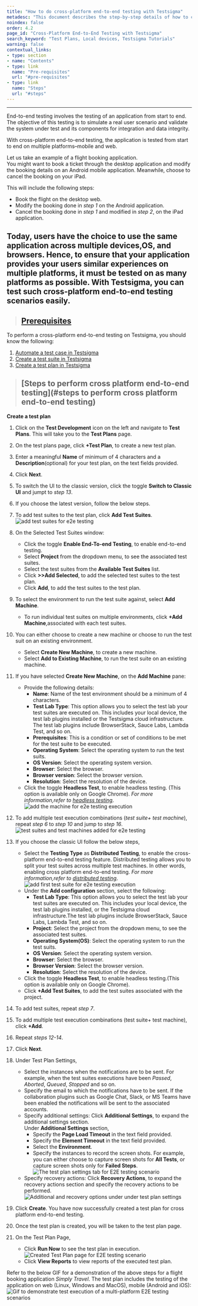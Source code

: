 ```yaml
---
title: "How to do cross-platform end-to-end testing with Testsigma"
metadesc: "This document describes the step-by-step details of how to create a test plan for cross-platform end-to-end testing with Testsigma"
noindex: false
order: 4.2
page_id: "Cross-Platform End-to-End Testing with Testsigma"
search_keyword: "Test Plans, Local devices, Testsigma Tutorials"
warning: false
contextual_links:
- type: section
- name: "Contents"
- type: link
  name: "Pre-requisites"
  url: "#pre-requisites"
- type: link
  name: "Steps"
  url: "#steps"
---
```


---

End-to-end testing involves the testing of an application from start to end.  The objective of this testing is to simulate a real user scenario and validate the system under test and its components for integration and data integrity.

With cross-platform end-to-end testing, the application is tested from start to end on multiple platforms–mobile and web.  

Let us take an example of a flight booking application.  
You might want to book a ticket through the desktop application and modify the booking details on an Android mobile application. Meanwhile, choose to cancel the booking on your iPad.

This will include the following steps:

* Book the flight on the desktop web.
* Modify the booking done in *step 1* on the Android application.
* Cancel the booking done in *step 1* and modified in *step 2*, on the iPad application.  

Today, users have the choice to use the same application across multiple devices,OS, and browsers. Hence, to ensure that your application provides your users similar experiences on multiple platforms, it must be tested on as many platforms as possible.
With Testsigma, you can test such cross-platform end-to-end testing scenarios easily.
---
> ## [Prerequisites](#pre-requisites)

To perform a cross-platform end-to-end testing on Testsigma, you should know the following: 
1. [Automate a test case in Testsigma](https://testsigma.com/docs/test-cases/manage/add-edit-delete/)  
2. [Create a test suite in Testsigma](https://testsigma.com/docs/test-management/test-suites/overview/)  
3. [Create a test plan in Testsigma](https://testsigma.com/docs/test-management/test-plans/overview/)

> ## [Steps to perform cross platform end-to-end testing](#steps to perform cross platform end-to-end testing)

**Create a test plan** 

1. Click on the **Test Development** icon on the left and navigate to **Test Plans**. This will take you to the **Test Plans** page.
2. On the test plans page, click **+Test Plan**, to create a new test plan.
3. Enter a meaningful **Name** of minimum of 4 characters and a **Description**(optional) for your test plan, on the text fields provided.
4. Click **Next**.
5. To switch the UI to the classic version, click the toggle **Switch to Classic UI** and jumpt to *step 13*.   
6. If you choose the latest version, follow the below steps. 
7. To add test suites to the test plan, click **Add Test Suites**.
![add test suites for e2e testing](https://s3.amazonaws.com/static-docs.testsigma.com/new_images/test-plans/cross-platform-end-to-end-testing/add-test-suites.png)  
8. On the Selected Test Suites window:  

    * Click the toggle **Enable End-To-end Testing**, to enable end-to-end testing.  
    * Select **Project** from the dropdown menu, to see the associated test suites.  
    * Select the test suites from the **Available Test Suites** list.  
    * Click **>>Add Selected**, to add the selected test suites to the test plan.  
    * Click **Add**, to add the test suites to the test plan.  
  
9. To select the environment to run the test suite against, select **Add Machine**.  
    * To run individual test suites on multiple environments, click **+Add Machine**,associated with each test suites.

10. You can either choose to create a new machine or choose to run the test suit on an existing environment.  
    * Select **Create New Machine**, to create a new machine.
    * Select **Add to Existing Machine**, to run the test suite on an existing machine.  

11. If you have selected **Create New Machine**, on the **Add Machine** pane:
    * Provide the following details:
        * **Name**: Name of the test environment should be a minimum of 4 characters.  
        * **Test Lab Type**: This option allows you to select the test lab your test suites are executed on. This includes your local device, the test lab plugins installed or the Testsigma cloud infrastructure. The test lab plugins include BrowserStack, Sauce Labs, Lambda Test, and so on.
        * **Prerequisites**: This is a condition or set of conditions to be met for the test suite to be executed.  
        * **Operating System**: Select the operating system to run the test suits.
        * **OS Version**: Select the operating system version.  
        * **Browser**: Select the browser.  
        * **Browser version**: Select the browser version.  
        * **Resolution**: Select the resolution of the device.  
    * Click the toggle **Headless Test**, to enable headless testing. (This option is available only on Google Chrome). *For more information,refer to [headless testing](https://testsigma.com/docs/test-management/test-plans/headless-testing/)*.![add the machine for e2e testing execution](https://s3.amazonaws.com/static-docs.testsigma.com/new_images/test-plans/cross-platform-end-to-end-testing/add-machine.png)  

12. To add multiple test execution combinations (*test suite+ test machine*), repeat *step 6* to *step 10* and jump to *step 16*.
![test suites and test machines added for e2e testing](https://s3.amazonaws.com/static-docs.testsigma.com/new_images/test-plans/cross-platform-end-to-end-testing/add-test-suites-dashboard.png)

13. If you choose the classic UI follow the below steps,  
    * Select the **Testing Type** as **Distributed Testing**, to enable the cross-platform end-to-end testing feature. Distributed testing allows you to split your test suites across multiple test machines. In other words, enabling cross platform end-to-end testing. *For more information,refer to [distributed testing](https://testsigma.com/docs/test-management/test-plans/distributed-testing/)*.  
![add first test suite for e2e testing execution](https://docs.testsigma.com/images/tutorials/test-plans/cross-platform-end-to-end-testing/add-first-test-suite-e2e-testing.png)  
    * Under the **Add configuration** section, select the following:  
        * **Test Lab Type**: This option allows you to select the test lab your test suites are executed on. This includes your local device, the test lab plugins installed, or the Testsigma cloud infrastructure.The test lab plugins include BrowserStack, Sauce Labs, Lambda Test, and so on.  
        * **Project**: Select the project from the dropdown menu, to see the associated test suites.  
        * **Operating System(OS)**: Select the operating system to run the test suits.  
        * **OS Version**: Select the operating system version.
        * **Browser**: Select the browser.  
        * **Browser Version**: Select the browser version.
        * **Resolution**: Select the resolution of the device.  
    * Click the toggle **Headless Test**, to enable headless testing.(This option is available only on Google Chrome).  
    * Click **+Add Test Suites**, to add the test suites associated with the project.  

14. To add test suites, repeat *step 7*.  
15. To add multiple test execution combinations (test suite+ test machine), click **+Add**.
16. Repeat *steps 12-14*.
17. Click **Next**.     
18. Under Test Plan Settings,
     * Select the instances when the notifications are to be sent. For example, when the test suites executions have been *Passed*, *Aborted*, *Queued*, *Stopped* and so on.
     * Specify the email to which the notifications have to be sent. If the collaboration plugins such as Google Chat, Slack, or MS Teams have been enabled the notifications will be sent to the associated accounts.   
     * Specify additional settings: Click **Additional Settings**, to expand the additional settings section.   
       Under **Additional Settings** section,   
       * Specify the **Page Load Timeout** in the text field provided.
       * Specify the **Element Timeout** in the text field provided.  
       * Select the **Environment**.
       * Specify the instances to record the screen shots. For example, you can either choose to capture screen shots for **All Tests**, or capture screen shots only for **Failed Steps**.
       ![The test plan settings tab for E2E testing scenario](https://docs.testsigma.com/images/tutorials/test-plans/cross-platform-end-to-end-testing/test-plan-settings-E2E-testing-scenario.png)  
    * Specify recovery actions: Click **Recovery Actions**, to expand the recovery actions section and specify the recovery actions to be performed. 
    ![Additional and recovery options under under test plan settings](https://s3.amazonaws.com/static-docs.testsigma.com/new_images/test-plans/cross-platform-end-to-end-testing/additional-settings-and-recovery-actions.png)

19. Click **Create**. You have now successfully created a test plan for cross platform end-to-end testing.	
20. Once the test plan is created, you will be taken to the test plan page.
21. On the Test Plan Page,  
    * Click **Run Now** to see the test plan in execution.
  ![Created Test Plan page for E2E testing scenario](https://docs.testsigma.com/images/tutorials/test-plans/cross-platform-end-to-end-testing/created-test-plan-page-E2E-testing-scenario.png)  
    * Click **View Reports** to view reports of the executed test plan.  

Refer to the below GIF for a demonstration of the above steps for a flight booking application *Simply Travel*. The test plan includes the testing of the application on web (Linux, Windows and MacOS), mobile (Android and iOS):
![Gif to demonstrate test execution of a multi-platform E2E testing scenarios](https://s3.amazonaws.com/static-docs.testsigma.com/new_images/runs/test-plan-executions/e2e-testing-scenario-gif.gif)